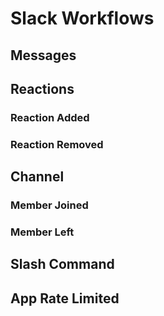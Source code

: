 # Slack Workflows

## Messages

## Reactions

### Reaction Added

### Reaction Removed

## Channel

### Member Joined

### Member Left

## Slash Command

## App Rate Limited

